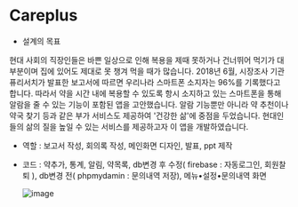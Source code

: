 # Careplus

- 설계의 목표 

 현대 사회의 직장인들은 바쁜 일상으로 인해 복용을 제때 못하거나 건너뛰어 먹기가 대부분이며 집에 있어도 제대로 못 챙겨 먹을 때가 많습니다. 2018년 6월, 시장조사 기관 퓨리서치가 발표한 보고서에 따르면 우리나라 스마트폰 소지자는 96%를 기록했다고 합니다. 
  따라서 약을 시간 내에 복용할 수 있도록 항시 소지하고 있는 스마트폰을 통해 알람을 줄 수 있는 기능이 포함된 앱을 고안했습니다. 알람 기능뿐만 아니라 약 추천이나 약국 찾기 등과 같은 부가 서비스도 제공하여 '건강한 삶'에 중점을 두었습니다. 현대인들의 삶의 질을 높일 수 있는 서비스를 제공하고자 이 앱을 개발하였습니다.
  
- 역할 : 보고서 작성, 회의록 작성, 메인화면 디자인, 발표, ppt 제작
- 코드 : 약추가, 통계, 알림, 약목록, db변경 후 수정( firebase : 자동로그인, 회원찰퇴 ), db변경 전( phpmydamin : 문의내역 저장), 메뉴•설정•문의내역 화면

  ![image](https://user-images.githubusercontent.com/58765875/120733816-cafbed80-c522-11eb-872c-a49e8007364f.png)

